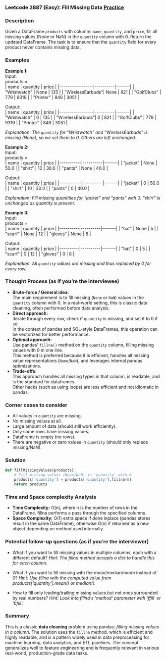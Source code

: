 ### Leetcode 2887 (Easy): Fill Missing Data [Practice](https://leetcode.com/problems/fill-missing-data)

### Description  
Given a DataFrame `products` with columns `name`, `quantity`, and `price`, fill all missing values (None or NaN) in the `quantity` column with 0. Return the updated DataFrame. The task is to ensure that the `quantity` field for every product never contains missing data.

### Examples  

**Example 1:**  
Input:  
products =  
| name            | quantity | price |
|-----------------|----------|-------|
| "Wristwatch"    | None     | 135   |
| "WirelessEarbuds"| None    | 821   |
| "GolfClubs"     | 779      | 9319  |
| "Printer"       | 849      | 3051  |

Output:  
| name            | quantity | price |
|-----------------|----------|-------|
| "Wristwatch"    | 0        | 135   |
| "WirelessEarbuds"| 0       | 821   |
| "GolfClubs"     | 779      | 9319  |
| "Printer"       | 849      | 3051  |

*Explanation: The `quantity` for "Wristwatch" and "WirelessEarbuds" is missing (None), so we set them to 0. Others are left unchanged.*

**Example 2:**  
Input:  
products =  
| name      | quantity | price |
|-----------|----------|-------|
| "jacket"  | None     | 50.0  |
| "shirt"   | 10       | 30.0  |
| "pants"   | None     | 40.0  |

Output:  
| name      | quantity | price |
|-----------|----------|-------|
| "jacket"  | 0        | 50.0  |
| "shirt"   | 10       | 30.0  |
| "pants"   | 0        | 40.0  |

*Explanation: Fill missing quantities for "jacket" and "pants" with 0. "shirt" is unchanged as quantity is present.*  

**Example 3:**  
Input:  
products =  
| name     | quantity | price |
|----------|----------|-------|
| "hat"    | None     | 5     |
| "scarf"  | None     | 12    |
| "gloves" | None     | 8     |

Output:  
| name     | quantity | price |
|----------|----------|-------|
| "hat"    | 0        | 5     |
| "scarf"  | 0        | 12    |
| "gloves" | 0        | 8     |

*Explanation: All `quantity` values are missing and thus replaced by 0 for every row.*


### Thought Process (as if you’re the interviewee)  
- **Brute-force / General idea:**  
  The main requirement is to fill missing (`None` or `NaN`) values in the `quantity` column with 0. In a real-world setting, this is classic data cleaning, often performed before data analysis.
- **Direct approach:**  
  Iterate through every row, check if `quantity` is missing, and set it to 0 if so.  
  In the context of pandas and SQL-style DataFrames, this operation can be vectorized for better performance.
- **Optimal approach:**  
  Use pandas' `fillna()` method on the `quantity` column, filling missing values with 0 in one line.  
  This method is preferred because it is efficient, handles all missing value representations (`None`/`NaN`), and leverages internal pandas optimizations.
- **Trade-offs:**  
  This approach handles all missing types in that column, is readable, and is the standard for dataframes.  
  Other hacks (such as using loops) are less efficient and not idiomatic in pandas.

### Corner cases to consider  
- All values in `quantity` are missing.
- No missing values at all.
- Large amount of data (should still work efficiently).
- Only some rows have missing values.
- DataFrame is empty (no rows).
- There are negative or zero values in `quantity` (should only replace missing/NaN).

### Solution

```python
def fillMissingValues(products):
    # Fill missing values (None/NaN) in 'quantity' with 0
    products['quantity'] = products['quantity'].fillna(0)
    return products
```

### Time and Space complexity Analysis  

- **Time Complexity:** O(n), where n is the number of rows in the DataFrame. fillna performs a pass through the specified columns.
- **Space Complexity:** O(1) extra space if done inplace (pandas stores result in the same DataFrame), otherwise O(n) if returned as a new object depending on method used internally.

### Potential follow-up questions (as if you’re the interviewer)  

- What if you want to fill missing values in multiple columns, each with a different default?
  *Hint: The fillna method accepts a dict to handle this for each column.*

- What if you want to fill missing with the mean/median/mode instead of 0?
  *Hint: Use fillna with the computed value from products['quantity'].mean() or median().*

- How to fill only leading/trailing missing values but not ones surrounded by real numbers?
  *Hint: Look into fillna's 'method' parameter with 'ffill' or 'bfill'.*


### Summary
This is a classic **data cleaning** problem using pandas: *filling missing values in a column*. The solution uses the `fillna` method, which is efficient and highly readable, and is a pattern widely used in data preprocessing for machine learning, data analytics, and ETL pipelines. The concept generalizes well to feature engineering and is frequently relevant in various real-world, production-grade data tasks.